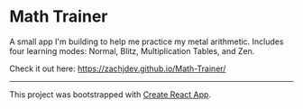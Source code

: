 # Math Trainer

A small app I'm building to help me practice my metal arithmetic. Includes four learning modes: Normal, Blitz, Multiplication Tables, and Zen.

Check it out here: https://zachjdev.github.io/Math-Trainer/


___
This project was bootstrapped with [Create React App](https://github.com/facebook/create-react-app).

